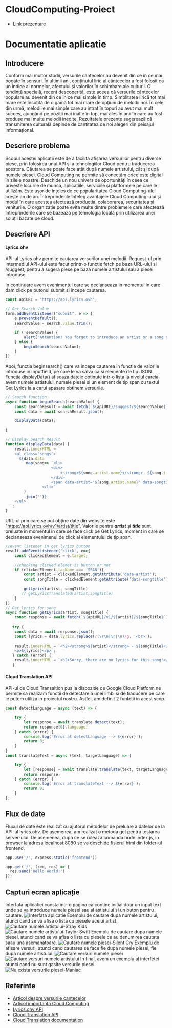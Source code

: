 # CloudComputing-Proiect

* [Link prezentare](https://youtu.be/prDK1yrjw1Q)
# Documentatie aplicatie

## Introducere
Conform mai multor studii, versurile cântecelor au devenit din ce în ce mai bogate în sensuri. În ultimii ani, conținutul liric al cântecelor a fost folosit ca un indice al normelor, afectului și valorilor în schimbare ale culturii. O tendință specială, recent descoperită, este aceea că versurile cântecelor populare au devenit din ce în ce mai simple în timp. Simplitatea lirică tot mai mare este însoțită de o gamă tot mai mare de opțiuni de melodii noi. În cele din urmă, melodiile mai simple care au intrat în topuri au avut mai mult succes, ajungând pe poziții mai înalte în top, mai ales în anii în care au fost produse mai multe melodii inedite. Rezultatele prezente sugerează că transmiterea culturală depinde de cantitatea de noi alegeri din peisajul informațional.

## Descriere problema
Scopul acestei aplicații este de a facilita afișarea versurilor pentru diverse piese, prin folosirea unui API și a tehnologiilor Cloud pentru traducerea acestora. Căutarea se poate face atât după numele artistului, cât și după numele piesei.
Cloud Computing ne permite să conectăm orice este digital în zilele noastre. Deschide un nou univers de oportunități în ceea ce privește locurile de muncă, aplicațiile, serviciile și platformele pe care le utilizăm. 
Este ușor de înțeles de ce popularitatea Cloud Computing-ului crește an de an. Întreprinderile înțeleg avantajele Cloud Computing-ului și modul în care acestea afectează producția, colaborarea, securitatea și veniturile. O organizație poate evita multe dintre problemele care afectează întreprinderile care se bazează pe tehnologia locală prin utilizarea unei soluții bazate pe cloud.

## Descriere API
#### Lyrics.ohv
API-ul Lyrics.ohv permite cautarea versurilor unei melodii. Request-ul prin intermediul API-ului este facut printr-o functie fetch pe baza URL-ului si /suggest, pentru a sugera piese pe baza numele artistului sau a piesei introduse. 

In continuare avem evenimentul care se declanseaza in momentul in care dam click pe butonul submit si incepe cautarea.
```javascript
const apiURL = "https://api.lyrics.ovh";

// Get Search Value
form.addEventListener("submit", e => {
    e.preventDefault();
    searchValue = search.value.trim();

    if (!searchValue) {
        alert("Attention! You forgot to introduce an artist or a song name");
    } else {
        beginSearch(searchValue);
    }
})
```
Apoi, functia beginsearch() care va incepe cautarea in functie de valorile introduse in inputfield, pe care le va salva ca si elemente de tip JSON. Functia displayData() afiseaza datele obtinute intr-o lista la nivelul careia avem numele astistului, numele piesei si un element de tip span cu textul Get Lyrics la a carui apasare obtinem versurile.
```javascript
// Search function
async function beginSearch(searchValue) {
    const searchResult = await fetch(`${apiURL}/suggest/${searchValue}`);
    const data = await searchResult.json();

    displayData(data);
    
}

// Display Search Result
function displayData(data) {
    result.innerHTML = `
    <ul class="songs">
      ${data.data
        .map(song=> `<li>
                    <div>
                        <strong>${song.artist.name}</strong> -${song.title} 
                    </div>
                    <span data-artist="${song.artist.name}" data-songtitle="${song.title}">Get Lyrics</span>
                </li>`
        )
        .join('')}
    </ul>
  `;
}
```
URL-ul prin care se pot obține date din website este "https://api.lyrics.ovh/v1/artist/title". Valorile pentru __*artist*__ și __*title*__ sunt preluate in momentul in care se face click pe Get Lyrics, moment in care se declanseaza evenimenul de click al elementului de tip span.

```javascript
//event listener in get lyrics button
result.addEventListener('click', e=>{
    const clickedElement = e.target;

    //checking clicked elemet is button or not
    if (clickedElement.tagName === 'SPAN'){
        const artist = clickedElement.getAttribute('data-artist');
        const songTitle = clickedElement.getAttribute('data-songtitle');
        
        getLyrics(artist, songTitle)
       // getLyricsTranslated(artist,songTitle)
    }
})
// Get lyrics for song
async function getLyrics(artist, songTitle) {
    const response = await fetch(`${apiURL}/v1/${artist}/${songTitle}`);
   
   try {
    const data = await response.json();
    const lyrics = data.lyrics.replace(/(\r\n|\r|\n)/g, '<br>');
  
    result.innerHTML = `<h2><strong>${artist}</strong> - ${songTitle}</h2>
    <p>${lyrics}</p>`;
   } catch (error) {
    result.innerHTML = `<h2>Sorry, there are no lyrics for this song!</h2>`; 
   }
```   

#### Cloud Translation API
API-ul de Cloud Transaltion pus la dispozitie de Google Cloud Platform ne permite sa realizam functii de detectare a unei limbi si de traducere pe care le putem utiliza in proiectul nostru. 
Astfel, am definit 2 funtctii in acest scop.
```javascript
const detectLanguage = async (text) => {

    try {
        let response = await translate.detect(text);
        return response[0].language;
    } catch (error) {
        console.log(`Error at detectLanguage --> ${error}`);
        return 0;
    }
}
const translateText = async (text, targetLanguage) => {

    try {
        let [response] = await translate.translate(text, targetLanguage);
        return response;
    } catch (error) {
        console.log(`Error at translateText --> ${error}`);
        return 0;
    }
};
```
## Flux de date
Fluxul de date este realizat cu ajutorul metodelor de preluare a datelor de la API-ul lyrics.ohv. De asemenea, am realizat o metoda get pentru testarea server-ului. De asemenea, dupa ce se ruleaza comanda node index.js, in browser la adresa localhost:8080 se va deschide fisierul html din folder-ul frontend.
```javascript
app.use('/', express.static('frontend'))

app.get('/', (req, res) => {
  res.send('Hello World!')
});
```
## Capturi ecran aplicație
Interfata aplicatiei consta intr-o pagina ca contine initial doar un input text unde se va introduce numele piesei sau al astistului si un buton pentru cautare.
![Interfata aplicatie](https://github.com/cmihaila99/CloudComputing-Proiect/blob/main/capturi%20aplicatie/interfata.png)
Exemplu de cautare dupa numele artistului, atunci cand se va afisa o lista cu piesele acelui artist.
![Cautare numele artistului-Stray Kids](https://github.com/cmihaila99/CloudComputing-Proiect/blob/main/capturi%20aplicatie/cautare%20dupa%20numele%20artistului.png)
![Cautare numele artistului-Taylor Swift](https://github.com/cmihaila99/CloudComputing-Proiect/blob/main/capturi%20aplicatie/cautare%20dupa%20artist%202.png)
Exemplu de cautare dupa numele piesei, atunci cand se va afisa o lista cu piesele ce au denumirea cautata saau una asemanatoare.
![Cautare numele piesei-Silent Cry](https://github.com/cmihaila99/CloudComputing-Proiect/blob/main/capturi%20aplicatie/cautare%20dupa%20numele%20piesei.png)
Exemplu de afisare versuri, atunci cand cautarea se face fie dupa numele piesei, fie dupa numele artistului.
![Cautare versuri numele piesei](https://github.com/cmihaila99/CloudComputing-Proiect/blob/main/capturi%20aplicatie/afisare%20vesruri%20dupa%20numele%20piesei.png)
![Cautare versuri numele artistului](https://github.com/cmihaila99/CloudComputing-Proiect/blob/main/capturi%20aplicatie/afisare%20dupa%20artist%202.png)
In final, avem un exemplu al interfetei atunci cand nu sunt gasite versurile piesei.
![Nu exista versurile piesei-Maniac](https://github.com/cmihaila99/CloudComputing-Proiect/blob/main/capturi%20aplicatie/nu%20au%20fost%20gasite%20versurile.png)

## Referinte
* [Articol despre versurile cantecelor](https://journals.plos.org/plosone/article?id=10.1371/journal.pone.0244576)
* [Articol importanta Cloud Computing](https://www.globaldots.com/resources/blog/cloud-computing-benefits-7-key-advantages-for-your-business/)
* [Lyrics.ohv API](https://lyricsovh.docs.apiary.io/#)
* [Cloud Translation API](https://cloud.google.com/translate)
* [Cloud Translation documentation](https://medium.com/analytics-vidhya/how-to-use-google-cloud-translation-api-with-nodejs-6bdccc0c2218)
